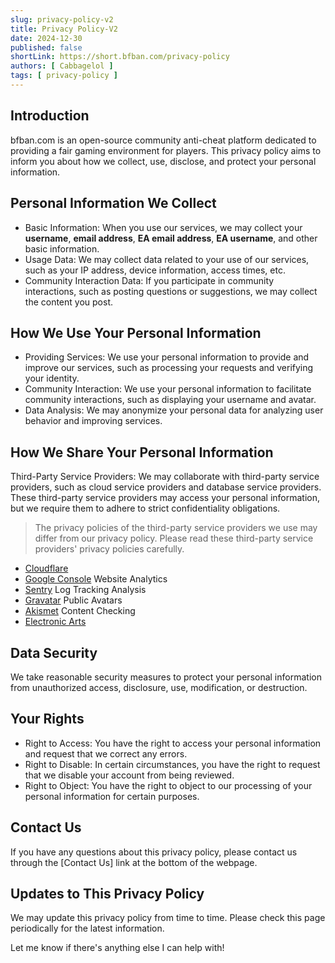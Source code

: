 ```yaml
---
slug: privacy-policy-v2
title: Privacy Policy-V2
date: 2024-12-30
published: false
shortLink: https://short.bfban.com/privacy-policy
authors: [ Cabbagelol ]
tags: [ privacy-policy ]
---
```


## Introduction

bfban.com is an open-source community anti-cheat platform dedicated to providing a fair gaming environment for players. This privacy policy aims to inform you about how we collect, use, disclose, and protect your personal information.

## Personal Information We Collect

* Basic Information: When you use our services, we may collect your **username**, **email address**, **EA email address**, **EA username**, and other basic information.
* Usage Data: We may collect data related to your use of our services, such as your IP address, device information, access times, etc.
* Community Interaction Data: If you participate in community interactions, such as posting questions or suggestions, we may collect the content you post.

## How We Use Your Personal Information

* Providing Services: We use your personal information to provide and improve our services, such as processing your requests and verifying your identity.
* Community Interaction: We use your personal information to facilitate community interactions, such as displaying your username and avatar.
* Data Analysis: We may anonymize your personal data for analyzing user behavior and improving services.

## How We Share Your Personal Information

Third-Party Service Providers: We may collaborate with third-party service providers, such as cloud service providers and database service providers. These third-party service providers may access your personal information, but we require them to adhere to strict confidentiality obligations.

> The privacy policies of the third-party service providers we use may differ from our privacy policy. Please read these third-party service providers' privacy policies carefully.

* [Cloudflare](https://www.cloudflare.com/privacypolicy/)
* [Google Console](https://policies.google.com/privacy) Website Analytics
* [Sentry](https://sentry.io/privacy/) Log Tracking Analysis
* [Gravatar](https://automattic.com/privacy/) Public Avatars
* [Akismet](https://akismet.com/privacy/) Content Checking
* [Electronic Arts](https://www.ea.com/legal/privacy-portal)

## Data Security

We take reasonable security measures to protect your personal information from unauthorized access, disclosure, use, modification, or destruction.

## Your Rights

* Right to Access: You have the right to access your personal information and request that we correct any errors.
* Right to Disable: In certain circumstances, you have the right to request that we disable your account from being reviewed.
* Right to Object: You have the right to object to our processing of your personal information for certain purposes.

## Contact Us

If you have any questions about this privacy policy, please contact us through the [Contact Us] link at the bottom of the webpage.

## Updates to This Privacy Policy

We may update this privacy policy from time to time. Please check this page periodically for the latest information.

Let me know if there's anything else I can help with!
